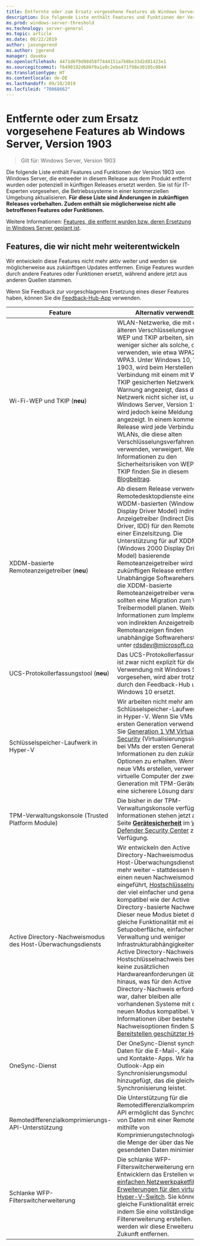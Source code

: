 ```yaml
---
title: Entfernte oder zum Ersatz vorgesehene Features ab Windows Server, Version 1903
description: Die folgende Liste enthält Features und Funktionen der Version 1903 von Windows Server, die entweder in diesem Release aus dem Produkt entfernt wurden oder potenziell in künftigen Releases ersetzt werden. Sie ist für IT-Experten vorgesehen, die Betriebssysteme in einer kommerziellen Umgebung aktualisieren.
ms.prod: windows-server-threshold
ms.technology: server-general
ms.topic: article
ms.date: 08/22/2019
author: jasongerend
ms.author: jgerend
manager: daveba
ms.openlocfilehash: 4471d6f9d98d58f7444151a7b8be33d2d81423e1
ms.sourcegitcommit: f6490192d686f0a1e0c2ebe471f98e30105c0844
ms.translationtype: HT
ms.contentlocale: de-DE
ms.lasthandoff: 09/10/2019
ms.locfileid: "70868662"
---
```

# <a name="features-removed-or-planned-for-replacement-starting-with-windows-server-version-1903"></a>Entfernte oder zum Ersatz vorgesehene Features ab Windows Server, Version 1903

>Gilt für: Windows Server, Version 1903

Die folgende Liste enthält Features und Funktionen der Version 1903 von Windows Server, die entweder in diesem Release aus dem Produkt entfernt wurden oder potenziell in künftigen Releases ersetzt werden. Sie ist für IT-Experten vorgesehen, die Betriebssysteme in einer kommerziellen Umgebung aktualisieren. **Für diese Liste sind Änderungen in zukünftigen Releases vorbehalten. Zudem enthält sie möglicherweise nicht alle betroffenen Features oder Funktionen.**

Weitere Informationen: [Features, die entfernt wurden bzw. deren Ersetzung in Windows Server geplant ist](removed-features.md).

## <a name="features-were-no-longer-developing"></a>Features, die wir nicht mehr weiterentwickeln

Wir entwickeln diese Features nicht mehr aktiv weiter und werden sie möglicherweise aus zukünftigen Updates entfernen. Einige Features wurden durch andere Features oder Funktionen ersetzt, während andere jetzt aus anderen Quellen stammen. 

Wenn Sie Feedback zur vorgeschlagenen Ersetzung eines dieser Features haben, können Sie die [Feedback-Hub-App](https://support.microsoft.com/help/4021566/windows-10-send-feedback-to-microsoft-with-feedback-hub-app) verwenden. 


|                         Feature                         |                                                                                                                                                                                                                                                                                                                                                                                                                           Alternativ verwendbar                                                                                                                                                                                                                                                                                                                                                                                                                            |
|---------------------------------------------------------|--------------------------------------------------------------------------------------------------------------------------------------------------------------------------------------------------------------------------------------------------------------------------------------------------------------------------------------------------------------------------------------------------------------------------------------------------------------------------------------------------------------------------------------------------------------------------------------------------------------------------------------------------------------------------------------------------------------------------------------------------------------------------------------------------------------------------------------------------------------------------|
|              Wi-Fi-WEP und TKIP (**neu**)               |                                                                                                                                                                  WLAN-Netzwerke, die mit den älteren Verschlüsselungsverfahren WEP und TKIP arbeiten, sind weniger sicher als solche, die AES verwenden, wie etwa WPA2 und WPA3. Unter Windows 10, Version 1903, wird beim Herstellen einer Verbindung mit einem mit WEP oder TKIP gesicherten Netzwerk eine Warnung angezeigt, dass das Netzwerk nicht sicher ist, unter Windows Server, Version 1903, wird jedoch keine Meldung angezeigt. In einem kommenden Release wird jede Verbindung mit WLANs, die diese alten Verschlüsselungsverfahren verwenden, verweigert. Weitere Informationen zu den Sicherheitsrisiken von WEP und TKIP finden Sie in diesem [Blogbeitrag](https://go.microsoft.com/fwlink/p/?linkid=2008426).                                                                                                                                                                   |
|       XDDM-basierte Remoteanzeigetreiber (**neu**)        |                                                                                                                                          Ab diesem Release verwenden die Remotedesktopdienste einen WDDM-basierten (Windows Display Driver Model) indirekten Anzeigetreiber (Indirect Display Driver, IDD) für den Remotedesktop einer Einzelsitzung. Die Unterstützung für auf XDDM (Windows 2000 Display Driver Model) basierende Remoteanzeigetreiber wird in einem zukünftigen Release entfernt. Unabhängige Softwarehersteller, die XDDM-basierte Remoteanzeigetreiber verwenden, sollten eine Migration zum WDDM-Treibermodell planen. Weitere Informationen zum Implementieren von indirekten Anzeigetreibern für Remoteanzeigen finden unabhängige Softwarehersteller unter [rdsdev@microsoft.com](mailto:rdsdev@microsoft.com).                                                                                                                                           |
|            UCS-Protokollerfassungstool (**neu**)            |                                                                                                                                                                                                                                                                                                                                                         Das UCS-Protokollerfassungstool ist zwar nicht explizit für die Verwendung mit Windows Server vorgesehen, wird aber trotzdem durch den Feedback-Hub unter Windows 10 ersetzt.                                                                                                                                                                                                                                                                                                                                                         |
|              Schlüsselspeicher-Laufwerk in Hyper-V               |                                                                                                                                                                                                        Wir arbeiten nicht mehr am Schlüsselspeicher-Laufwerkfeature in Hyper-V. Wenn Sie VMs der ersten Generation verwenden, lesen Sie [Generation 1 VM Virtualization Security](https://docs.microsoft.com/windows-server/virtualization/hyper-v/learn-more/generation-1-virtual-machine-security-settings-for-hyper-v) (Virtualisierungssicherheit bei VMs der ersten Generation), um Informationen zu den zukünftigen Optionen zu erhalten. Wenn Sie neue VMs erstellen, verwenden Sie virtuelle Computer der zweiten Generation mit TPM-Geräten, die eine sicherere Lösung darstellen.                                                                                                                                                                                                         |
|    TPM-Verwaltungskonsole (Trusted Platform Module)     |                                                                                                                                                                                                                          Die bisher in der TPM-Verwaltungskonsole verfügbaren Informationen stehen jetzt auf der Seite [**Gerätesicherheit**](https://docs.microsoft.com/windows/security/threat-protection/windows-defender-security-center/wdsc-device-security) im [Windows Defender Security Center](https://docs.microsoft.com/windows/security/threat-protection/windows-defender-security-center/windows-defender-security-center) zur Verfügung.                                                                                                                                                                                                                          |
| Active Directory-Nachweismodus des Host-Überwachungsdiensts | Wir entwickeln den Active Directory-Nachweismodus des Host-Überwachungsdiensts nicht mehr weiter – stattdessen haben wir einen neuen Nachweismodus eingeführt, [Hostschlüsselnachweis](../security/guarded-fabric-shielded-vm/guarded-fabric-create-host-key.md), der viel einfacher und genauso kompatibel wie der Active Directory-basierte Nachweis ist.  Dieser neue Modus bietet die gleiche Funktionalität mit einer Setupoberfläche, einfacherer Verwaltung und weniger Infrastrukturabhängigkeiten als der Active Directory-Nachweis. Für den Hostschlüsselnachweis bestehen keine zusätzlichen Hardwareanforderungen über das hinaus, was für den Active Directory-Nachweis erforderlich war, daher bleiben alle vorhandenen Systeme mit dem neuen Modus kompatibel. Weitere Informationen über bestehende Nachweisoptionen finden Sie unter [Bereitstellen geschützter Hosts](../security/guarded-fabric-shielded-vm/guarded-fabric-configure-hgs-with-authorized-hyper-v-hosts.md). |
|                     OneSync-Dienst                     |                                                                                                                                                                                                                                                                                                                                                   Der OneSync-Dienst synchronisiert Daten für die E-Mail-, Kalender- und Kontakte-Apps. Wir haben der Outlook-App ein Synchronisierungsmodul hinzugefügt, das die gleiche Synchronisierung leistet.                                                                                                                                                                                                                                                                                                                                                    |
|       Remotedifferenzialkomprimierungs-API-Unterstützung       |                                                                                                                                                                                                                                                                                                           Die Unterstützung für die Remotedifferenzialkomprimierungs-API ermöglicht das Synchronisieren von Daten mit einer Remotequelle mithilfe von Komprimierungstechnologien, die die Menge der über das Netzwerk gesendeten Daten minimiert. |
|         Schlanke WFP-Filterswitcherweiterung         |                                                                                                                                                                                                                                      Die schlanke WFP-Filterswitcherweiterung ermöglicht Entwicklern das Erstellen von [einfachen Netzwerkpaketfilter-Erweiterungen für den virtuellen Hyper-V-Switch](https://docs.microsoft.com/windows-hardware/drivers/network/using-virtual-switch-filtering). Sie können die gleiche Funktionalität erreichen, indem Sie eine vollständige Filtererweiterung erstellen. Daher werden wir diese Erweiterung in Zukunft entfernen.                                                                                                                                                                                                                                      |

